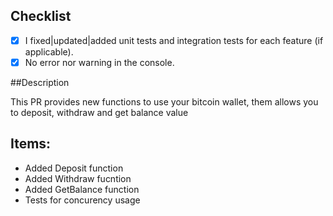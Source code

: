 ## Checklist
- [x] I fixed|updated|added unit tests and integration tests for each feature (if applicable).
- [x] No error nor warning in the console.

##Description

This PR provides new functions to use your bitcoin wallet, them allows you to deposit, withdraw and get balance value
## Items:
* Added Deposit function
* Added Withdraw fucntion
* Added GetBalance function
* Tests for concurency usage
